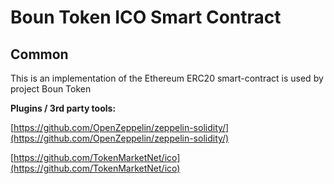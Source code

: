 # Boun Token ICO Smart Contract

## Common

This is an implementation of the Ethereum ERC20 smart-contract is used by project Boun Token

<b>Plugins / 3rd party tools:</b>

[https://github.com/OpenZeppelin/zeppelin-solidity/](https://github.com/OpenZeppelin/zeppelin-solidity/)

[https://github.com/TokenMarketNet/ico](https://github.com/TokenMarketNet/ico)